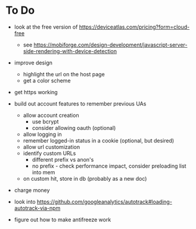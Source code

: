 # To Do

* look at the free version of https://deviceatlas.com/pricing?form=cloud-free
  * see https://mobiforge.com/design-development/javascript-server-side-rendering-with-device-detection

* improve design
  * highlight the url on the host page
  * get a color scheme

* get https working

* build out account features to remember previous UAs
  * allow account creation
    * use bcrypt
    * consider allowing oauth (optional)
  * allow logging in
  * remember logged-in status in a cookie (optional, but desired)
  * allow url customization
  * identify custom URLs
    * different prefix vs anon's
    * no prefix - check performance impact, consider preloading list into mem
  * on custom hit, store in db (probably as a new doc)

* charge money

* look into https://github.com/googleanalytics/autotrack#loading-autotrack-via-npm

* figure out how to make antifreeze work
